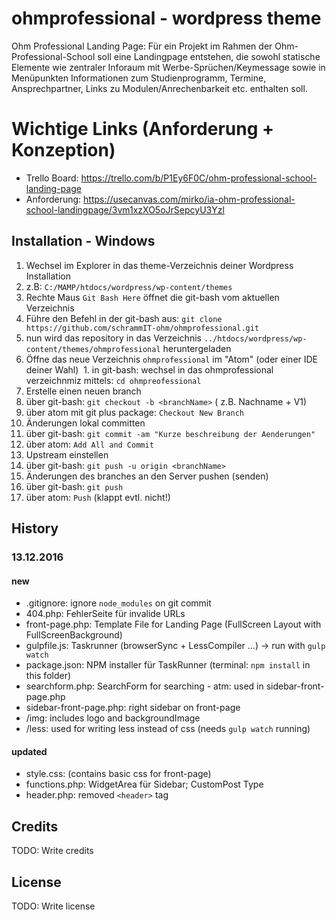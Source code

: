 # ohmprofessional - wordpress theme

Ohm Professional Landing Page:
Für ein Projekt im Rahmen der Ohm-Professional-School soll eine Landingpage entstehen, die sowohl statische Elemente wie zentraler Inforaum mit Werbe-Sprüchen/Keymessage sowie in Menüpunkten Informationen zum Studienprogramm, Termine, Ansprechpartner, Links zu Modulen/Anrechenbarkeit etc. enthalten soll. 

# Wichtige Links (Anforderung + Konzeption)
- Trello Board: https://trello.com/b/P1Ey6F0C/ohm-professional-school-landing-page
- Anforderung: https://usecanvas.com/mirko/ia-ohm-professional-school-landingpage/3vm1xzXO5oJrSepcyU3Yzl

## Installation - Windows

1. Wechsel im Explorer in das theme-Verzeichnis deiner Wordpress Installation
  1.  z.B: `C:/MAMP/htdocs/wordpress/wp-content/themes`
2. Rechte Maus `Git Bash Here` öffnet die git-bash vom aktuellen Verzeichnis
3. Führe den Befehl in der git-bash aus: `git clone https://github.com/schrammIT-ohm/ohmprofessional.git`
  1. nun wird das repository in das Verzeichnis `../htdocs/wordpress/wp-content/themes/ohmprofessional` heruntergeladen
4. Öffne das neue Verzeichnis `ohmprofessional` im "Atom" (oder einer IDE deiner Wahl)
  1. in git-bash: wechsel in das ohmprofessional verzeichnmiz mittels: `cd ohmpreofessional` 
5. Erstelle einen neuen branch
  1. über git-bash: `git checkout -b <branchName>` (<branchName> z.B. Nachname + V1)
  2. über atom mit git plus package: `Checkout New Branch`
6. Änderungen lokal committen
  1. über git-bash: `git commit -am "Kurze beschreibung der Aenderungen"`
  2. über atom: `Add All and Commit`
7. Upstream einstellen
  1. über git-bash: `git push -u origin <branchName>`
8. Änderungen des branches an den Server pushen (senden)
  1. über git-bash: `git push`
  2. über atom: `Push` (klappt evtl. nicht!)


## History

### 13.12.2016

#### new
- .gitignore: ignore `node_modules` on git commit
- 404.php: FehlerSeite für invalide URLs
- front-page.php: Template File for Landing Page (FullScreen Layout with FullScreenBackground)
- gulpfile.js: Taskrunner (browserSync + LessCompiler ...) -> run with `gulp watch`
- package.json: NPM installer für TaskRunner (terminal: `npm install` in this folder)
- searchform.php: SearchForm for searching - atm: used in sidebar-front-page.php
- sidebar-front-page.php: right sidebar on front-page
- /img: includes logo and backgroundImage
- /less: used for writing less instead of css (needs `gulp watch` running)

#### updated
- style.css: (contains basic css for front-page)
- functions.php: WidgetArea für Sidebar; CustomPost Type
- header.php: removed `<header>` tag

## Credits

TODO: Write credits

## License

TODO: Write license
